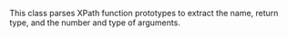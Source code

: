 This class parses XPath function prototypes to extract the name, return type, and the number and type of arguments.